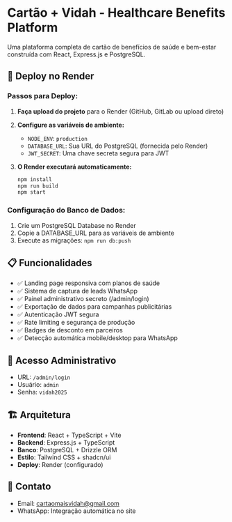 # Cartão + Vidah - Healthcare Benefits Platform

Uma plataforma completa de cartão de benefícios de saúde e bem-estar construída com React, Express.js e PostgreSQL.

## 🚀 Deploy no Render

### Passos para Deploy:

1. **Faça upload do projeto** para o Render (GitHub, GitLab ou upload direto)

2. **Configure as variáveis de ambiente:**
   - `NODE_ENV`: `production`
   - `DATABASE_URL`: Sua URL do PostgreSQL (fornecida pelo Render)
   - `JWT_SECRET`: Uma chave secreta segura para JWT

3. **O Render executará automaticamente:**
   ```bash
   npm install
   npm run build
   npm start
   ```

### Configuração do Banco de Dados:

1. Crie um PostgreSQL Database no Render
2. Copie a DATABASE_URL para as variáveis de ambiente
3. Execute as migrações: `npm run db:push`

## 📋 Funcionalidades

- ✅ Landing page responsiva com planos de saúde
- ✅ Sistema de captura de leads WhatsApp
- ✅ Painel administrativo secreto (/admin/login)
- ✅ Exportação de dados para campanhas publicitárias
- ✅ Autenticação JWT segura
- ✅ Rate limiting e segurança de produção
- ✅ Badges de desconto em parceiros
- ✅ Detecção automática mobile/desktop para WhatsApp

## 🔐 Acesso Administrativo

- URL: `/admin/login`
- Usuário: `admin`
- Senha: `vidah2025`

## 🏗️ Arquitetura

- **Frontend**: React + TypeScript + Vite
- **Backend**: Express.js + TypeScript
- **Banco**: PostgreSQL + Drizzle ORM
- **Estilo**: Tailwind CSS + shadcn/ui
- **Deploy**: Render (configurado)

## 📱 Contato

- Email: cartaomaisvidah@gmail.com
- WhatsApp: Integração automática no site